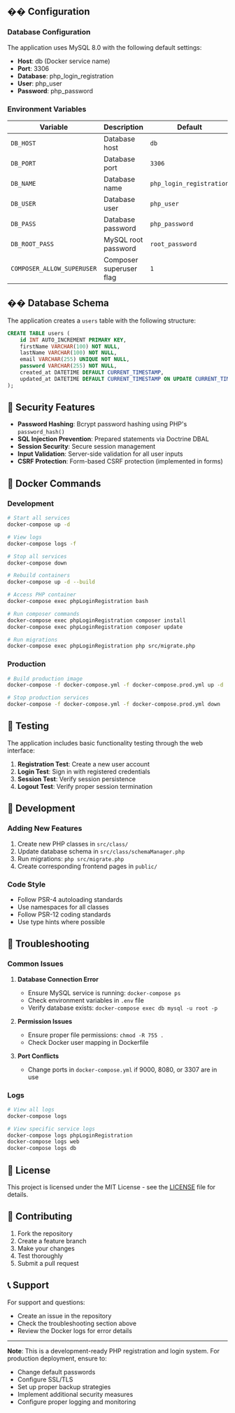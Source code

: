 ## �� Configuration

### Database Configuration

The application uses MySQL 8.0 with the following default settings:
- **Host**: db (Docker service name)
- **Port**: 3306
- **Database**: php_login_registration
- **User**: php_user
- **Password**: php_password

### Environment Variables

| Variable | Description | Default |
|----------|-------------|---------|
| `DB_HOST` | Database host | `db` |
| `DB_PORT` | Database port | `3306` |
| `DB_NAME` | Database name | `php_login_registration` |
| `DB_USER` | Database user | `php_user` |
| `DB_PASS` | Database password | `php_password` |
| `DB_ROOT_PASS` | MySQL root password | `root_password` |
| `COMPOSER_ALLOW_SUPERUSER` | Composer superuser flag | `1` |

## ��️ Database Schema

The application creates a `users` table with the following structure:

```sql
CREATE TABLE users (
    id INT AUTO_INCREMENT PRIMARY KEY,
    firstName VARCHAR(100) NOT NULL,
    lastName VARCHAR(100) NOT NULL,
    email VARCHAR(255) UNIQUE NOT NULL,
    password VARCHAR(255) NOT NULL,
    created_at DATETIME DEFAULT CURRENT_TIMESTAMP,
    updated_at DATETIME DEFAULT CURRENT_TIMESTAMP ON UPDATE CURRENT_TIMESTAMP
);
```

## 🔐 Security Features

- **Password Hashing**: Bcrypt password hashing using PHP's `password_hash()`
- **SQL Injection Prevention**: Prepared statements via Doctrine DBAL
- **Session Security**: Secure session management
- **Input Validation**: Server-side validation for all user inputs
- **CSRF Protection**: Form-based CSRF protection (implemented in forms)

## 🐳 Docker Commands

### Development

```bash
# Start all services
docker-compose up -d

# View logs
docker-compose logs -f

# Stop all services
docker-compose down

# Rebuild containers
docker-compose up -d --build

# Access PHP container
docker-compose exec phpLoginRegistration bash

# Run composer commands
docker-compose exec phpLoginRegistration composer install
docker-compose exec phpLoginRegistration composer update

# Run migrations
docker-compose exec phpLoginRegistration php src/migrate.php
```

### Production

```bash
# Build production image
docker-compose -f docker-compose.yml -f docker-compose.prod.yml up -d

# Stop production services
docker-compose -f docker-compose.yml -f docker-compose.prod.yml down
```

## 🧪 Testing

The application includes basic functionality testing through the web interface:

1. **Registration Test**: Create a new user account
2. **Login Test**: Sign in with registered credentials
3. **Session Test**: Verify session persistence
4. **Logout Test**: Verify proper session termination

## 🔧 Development

### Adding New Features

1. Create new PHP classes in `src/class/`
2. Update database schema in `src/class/schemaManager.php`
3. Run migrations: `php src/migrate.php`
4. Create corresponding frontend pages in `public/`

### Code Style

- Follow PSR-4 autoloading standards
- Use namespaces for all classes
- Follow PSR-12 coding standards
- Use type hints where possible

## 🚨 Troubleshooting

### Common Issues

1. **Database Connection Error**
   - Ensure MySQL service is running: `docker-compose ps`
   - Check environment variables in `.env` file
   - Verify database exists: `docker-compose exec db mysql -u root -p`

2. **Permission Issues**
   - Ensure proper file permissions: `chmod -R 755 .`
   - Check Docker user mapping in Dockerfile

3. **Port Conflicts**
   - Change ports in `docker-compose.yml` if 9000, 8080, or 3307 are in use

### Logs

```bash
# View all logs
docker-compose logs

# View specific service logs
docker-compose logs phpLoginRegistration
docker-compose logs web
docker-compose logs db
```

## 📝 License

This project is licensed under the MIT License - see the [LICENSE](LICENSE) file for details.

## 🤝 Contributing

1. Fork the repository
2. Create a feature branch
3. Make your changes
4. Test thoroughly
5. Submit a pull request

## 📞 Support

For support and questions:
- Create an issue in the repository
- Check the troubleshooting section above
- Review the Docker logs for error details

---

**Note**: This is a development-ready PHP registration and login system. For production deployment, ensure to:
- Change default passwords
- Configure SSL/TLS
- Set up proper backup strategies
- Implement additional security measures
- Configure proper logging and monitoring
